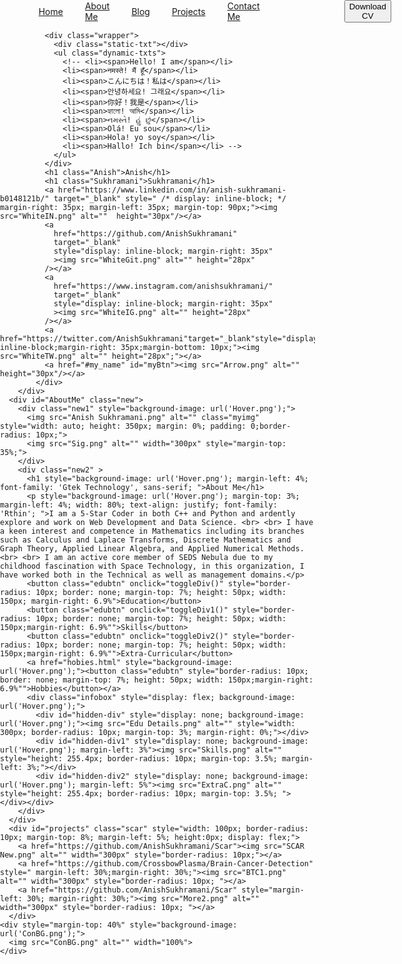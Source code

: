 <!DOCTYPE html>
<html lang="en">
  <head>
    <meta charset="UTF-8" />
    <meta http-equiv="X-UA-Compatible" content="IE=edge" />
    <meta name="viewport" content="width=device-width, initial-scale=1.0" />
    <title>Anish Sukhramani</title>
    <link rel="stylesheet" href="my_style.css" />
    <style>
      body {
        margin: 0;
        padding: 0;
        height: 100vh;
        background-position: center;
        background-size: cover;
      }
    </style>
    <!-- heading -->
    <style>
      @import url("https://fonts.googleapis.com/css2?family=Lora&family=Orbitron:wght@700;900&display=swap");
    </style>
    <!-- nav bar -->
    <style>
      @import url("https://fonts.googleapis.com/css2?family=Lora&family=Orbitron:wght@600;700;900&display=swap");
    </style>
  </head>
  <body>
    <script src="slideshow.js"></script>
        <div class="my_name" id="my_name">
            <div class="first_flex">
              <nav class="navbar" style="display: flex; justify-content: center; align-items: center;">
                <a class="cvbtn" href="https://www.linkedin.com/in/anish-sukhramani-b0148121b" target="_blank" style="margin-right: 100px;">
                  <button>Refer Me</button>
                </a>
                <div style="display: flex; align-items: center;">
                  <a href="index.html" style="display: inline-block; margin-right: 35px; margin-left: 35px;">Home</a>
                  <a href="#AboutMe" style="display: inline-block; margin-right: 35px">About Me</a>
                  <a href="Blog.html" style="display: inline-block; margin-right: 35px">Blog</a>
                  <a href="#projects" style="display: inline-block; margin-right: 35px">Projects</a>
                  <a href="#contact_me" style="display: inline-block; margin-right: 35px">Contact Me</a>
                </div>
                <a class="cvbtn" href="example.pdf" download style="margin-left: 100px;">
                  <button>Download CV</button>
                </a>
              </nav>
              
              
              <div class="wrapper">
                <div class="static-txt"></div>
                <ul class="dynamic-txts">
                  <!-- <li><span>Hello! I am</span></li>
                  <li><span>नमस्ते! मैं हूँ</span></li>
                  <li><span>こんにちは！私は</span></li>
                  <li><span>안녕하세요! 그래요</span></li>
                  <li><span>你好！我是</span></li>
                  <li><span>হ্যালো! আমি</span></li>
                  <li><span>નમસ્તે! હું છું</span></li>
                  <li><span>Olá! Eu sou</span></li>
                  <li><span>Hola! yo soy</span></li>
                  <li><span>Hallo! Ich bin</span></li> -->
                </ul>
              </div>
              <h1 class="Anish">Anish</h1>
              <h1 class="Sukhramani">Sukhramani</h1>
              <a href="https://www.linkedin.com/in/anish-sukhramani-b0148121b/" target="_blank" style=" /* display: inline-block; */ margin-right: 35px; margin-left: 35px; margin-top: 90px;"><img src="WhiteIN.png" alt=""  height="30px"/></a>
              <a
                href="https://github.com/AnishSukhramani"
                target="_blank"
                style="display: inline-block; margin-right: 35px"
                ><img src="WhiteGit.png" alt="" height="28px"
              /></a>
              <a
                href="https://www.instagram.com/anishsukhramani/"
                target="_blank"
                style="display: inline-block; margin-right: 35px"
                ><img src="WhiteIG.png" alt="" height="28px"
              /></a>
              <a href="https://twitter.com/AnishSukhramani"target="_blank"style="display: inline-block;margin-right: 35px;margin-bottom: 10px;"><img src="WhiteTW.png" alt="" height="28px";"></a>
              <a href="#my_name" id="myBtn"><img src="Arrow.png" alt="" height="30px"/></a>
            </div>
        </div>
      <div id="AboutMe" class="new">
        <div class="new1" style="background-image: url('Hover.png');">
          <img src="Anish Sukhramani.png" alt="" class="myimg" style="width: auto; height: 350px; margin: 0%; padding: 0;border-radius: 10px;">
          <img src="Sig.png" alt="" width="300px" style="margin-top: 35%;">
        </div>
        <div class="new2" >
          <h1 style="background-image: url('Hover.png'); margin-left: 4%; font-family: 'Gtek Technology', sans-serif; ">About Me</h1>
          <p style="background-image: url('Hover.png'); margin-top: 3%; margin-left: 4%; width: 80%; text-align: justify; font-family: 'Rthin'; ">I am a 5-Star Coder in both C++ and Python and ardently explore and work on Web Development and Data Science. <br> <br> I have a keen interest and competence in Mathematics including its branches such as Calculus and Laplace Transforms, Discrete Mathematics and Graph Theory, Applied Linear Algebra, and Applied Numerical Methods. <br> <br> I am an active core member of SEDS Nebula due to my childhood fascination with Space Technology, in this organization, I have worked both in the Technical as well as management domains.</p>
          <button class="edubtn" onclick="toggleDiv()" style="border-radius: 10px; border: none; margin-top: 7%; height: 50px; width: 150px; margin-right: 6.9%">Education</button>
          <button class="edubtn" onclick="toggleDiv1()" style="border-radius: 10px; border: none; margin-top: 7%; height: 50px; width: 150px;margin-right: 6.9%"">Skills</button>
          <button class="edubtn" onclick="toggleDiv2()" style="border-radius: 10px; border: none; margin-top: 7%; height: 50px; width: 150px;margin-right: 6.9%"">Extra-Curricular</button>
          <a href="hobies.html" style="background-image: url('Hover.png');"><button class="edubtn" style="border-radius: 10px; border: none; margin-top: 7%; height: 50px; width: 150px;margin-right: 6.9%"">Hobbies</button></a>
          <div class="infobox" style="display: flex; background-image: url('Hover.png');">
            <div id="hidden-div" style="display: none; background-image: url('Hover.png');"><img src="Edu Details.png" alt="" style="width: 300px; border-radius: 10px; margin-top: 3%; margin-right: 0%;"></div>
            <div id="hidden-div1" style="display: none; background-image: url('Hover.png'); margin-left: 3%"><img src="Skills.png" alt="" style="height: 255.4px; border-radius: 10px; margin-top: 3.5%; margin-left: 3%;"></div>
            <div id="hidden-div2" style="display: none; background-image: url('Hover.png'); margin-left: 5%"><img src="ExtraC.png" alt="" style="height: 255.4px; border-radius: 10px; margin-top: 3.5%; "></div></div>
        </div>
      </div>
      <div id="projects" class="scar" style="width: 100px; border-radius: 10px; margin-top: 8%; margin-left: 5%; height:0px; display: flex;">
        <a href="https://github.com/AnishSukhramani/Scar"><img src="SCAR New.png" alt="" width="300px" style="border-radius: 10px;"></a>
        <a href="https://github.com/CrossbowPlasma/Brain-Cancer-Detection" style=" margin-left: 30%;margin-right: 30%;"><img src="BTC1.png" alt="" width="300px" style="border-radius: 10px; "></a>
        <a href="https://github.com/AnishSukhramani/Scar" style="margin-left: 30%; margin-right: 30%;"><img src="More2.png" alt="" width="300px" style="border-radius: 10px; "></a>
      </div>
    <div style="margin-top: 40%" style="background-image: url('ConBG.png');">
      <img src="ConBG.png" alt="" width="100%">
    </div>
  </body>
</html>
